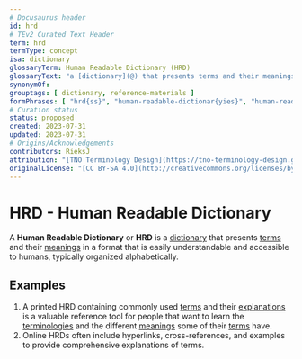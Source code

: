 ```yaml
---
# Docusaurus header
id: hrd
# TEv2 Curated Text Header
term: hrd
termType: concept
isa: dictionary
glossaryTerm: Human Readable Dictionary (HRD)
glossaryText: "a [dictionary](@) that presents terms and their meanings in a format that is easily understandable and accessible to humans, typically organized alphabetically."
synonymOf:
grouptags: [ dictionary, reference-materials ]
formPhrases: [ "hrd{ss}", "human-readable-dictionar{yies}", "human-readable-dictionar{yies}-hrd{ss}" ]
# Curation status
status: proposed
created: 2023-07-31
updated: 2023-07-31
# Origins/Acknowledgements
contributors: RieksJ
attribution: "[TNO Terminology Design](https://tno-terminology-design.github.io/tev2-specifications/docs)"
originalLicense: "[CC BY-SA 4.0](http://creativecommons.org/licenses/by-sa/4.0/?ref=chooser-v1)"
---
```


# HRD - Human Readable Dictionary

A **Human Readable Dictionary** or **HRD** is a [dictionary](@) that presents [terms](@) and their [meanings](definition@) in a format that is easily understandable and accessible to humans, typically organized alphabetically.

## Examples

1. A printed HRD containing commonly used [terms](@) and their [explanations](definition@) is a valuable reference tool for people that want to learn the [terminologies](@) and the different [meanings](@) some of their [terms](@) have.
2. Online HRDs often include hyperlinks, cross-references, and examples to provide comprehensive explanations of terms.
